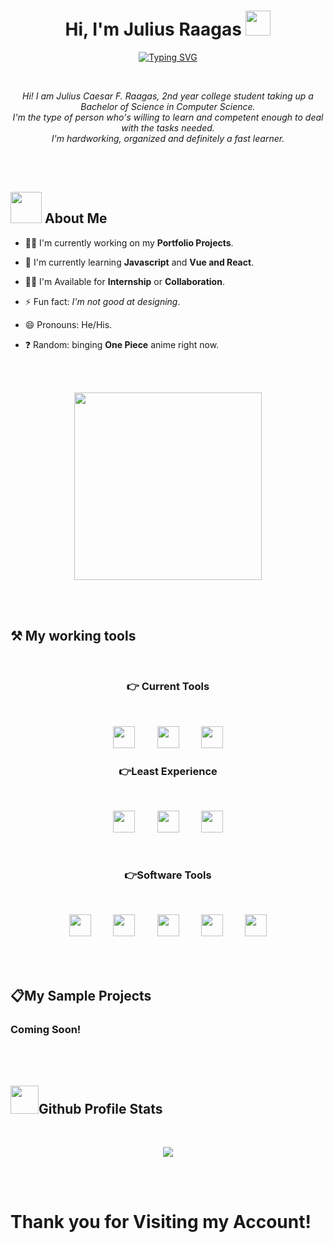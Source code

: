 <h1 align="center">Hi, I'm Julius Raagas <img src="https://media.giphy.com/media/hvRJCLFzcasrR4ia7z/giphy.gif" width="40"></h1>
<p align="center">
    <a href="https://git.io/typing-svg"><img src="https://readme-typing-svg.herokuapp.com?font=Quicksand&size=25&pause=1000&center=true&vCenter=true&width=435&lines=Computer+Science+Student;Aspiring+Full-Stack+Developer;Aspiring+Software+Engineer" alt="Typing SVG" /></a>
</p>

<br>

<p align="center">
    <i>Hi! I am Julius Caesar F. Raagas, 2nd year college student taking up a Bachelor of Science in Computer Science.<br>
    I'm the type of person who's willing to learn and competent enough to deal with the tasks needed.<br> 
    I'm hardworking, organized and definitely a fast learner.
    </i>
</p>

<br>
<br>

<h2><img src="https://github.com/Jlscsr/Illustrations/blob/main/About-me.gif" width="50"> About Me</h2>

- 👩‍💻 I'm currently working on my <strong color="blue">Portfolio Projects</strong>.

- 🧠 I'm currently learning <strong>Javascript</strong> and <strong>Vue and React</strong>.

- 👯‍♀️ I'm Available for <Strong>Internship</strong> or <strong>Collaboration</strong>.

- ⚡️ Fun fact: <i>I'm not good at designing</i>.

- 😄 Pronouns: He/His.

- ❓ Random: binging <strong>One Piece</strong> anime right now.

<br>
<br>

<p align="center"><img src="https://github.com/Jlscsr/Illustrations/blob/main/luffy.gif" width="300px"></p>

<br>
<br>

<h2 align="left">⚒️ My working tools</h2>
<br>
<h3 align="center">👉 Current Tools</h3>
<br>
<p align="center"><img src="https://github.com/Jlscsr/Illustrations/blob/main/html.png" width="35">&nbsp;&nbsp;&nbsp;&nbsp;&nbsp;&nbsp;&nbsp;&nbsp;&nbsp;<img src="https://github.com/Jlscsr/Illustrations/blob/main/css-3.png" width="35">&nbsp;&nbsp;&nbsp;&nbsp;&nbsp;&nbsp;&nbsp;&nbsp;&nbsp;<img src="https://github.com/Jlscsr/Illustrations/blob/main/js.png" width="35"></p>
<h3 align="center">👉Least Experience</h3>
<br>
<p align="center"><img src="https://github.com/Jlscsr/Illustrations/blob/main/python.png" width="35">&nbsp;&nbsp;&nbsp;&nbsp;&nbsp;&nbsp;&nbsp;&nbsp;&nbsp;<img src="https://github.com/Jlscsr/Illustrations/blob/main/java.png" width="35">&nbsp;&nbsp;&nbsp;&nbsp;&nbsp;&nbsp;&nbsp;&nbsp;&nbsp;<img src="https://github.com/Jlscsr/Illustrations/blob/main/c-.png" width="35"></p>
<br>
<h3 align="center">👉Software Tools</h3>
<br>
<p align="center"><img src="https://github.com/Jlscsr/Illustrations/blob/main/vsCode.png" width="35">&nbsp;&nbsp;&nbsp;&nbsp;&nbsp;&nbsp;&nbsp;&nbsp;&nbsp;<img src="https://github.com/Jlscsr/Illustrations/blob/main/eclipseIDE.png" width="35">&nbsp;&nbsp;&nbsp;&nbsp;&nbsp;&nbsp;&nbsp;&nbsp;&nbsp;<img src="https://github.com/Jlscsr/Illustrations/blob/main/figma.png" width="35">&nbsp;&nbsp;&nbsp;&nbsp;&nbsp;&nbsp;&nbsp;&nbsp;&nbsp;<img src="https://github.com/Jlscsr/Illustrations/blob/main/github.png" width="35">&nbsp;&nbsp;&nbsp;&nbsp;&nbsp;&nbsp;&nbsp;&nbsp;&nbsp;<img src="https://github.com/Jlscsr/Illustrations/blob/main/git.png" width="35"></p>

<br>
<br>

<h2>📋My Sample Projects</h2>
<h3>Coming Soon!</h3>

<br>
<br>

<h2><img src="https://github.com/Jlscsr/Illustrations/blob/main/statistics.gif" width="45">Github Profile Stats</h2>
<br>
<p align="center"><img src="https://github-readme-stats.vercel.app/api?username=Jlscsr&theme=radical"></p>

<br>
<br>

<h1>Thank you for Visiting my Account!<h1>


